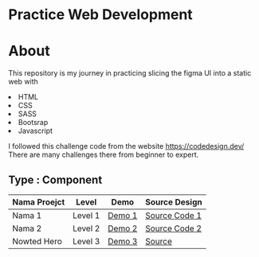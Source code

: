 # Practice Web Development 

# About 
This repository is my journey in practicing slicing the figma UI into a static web with  
 <li>HTML</li>
 <li>CSS</li>
 <li>SASS</li>
 <li>Bootsrap</li>
 <li>Javascript</li>
 
I followed this challenge code from the website https://codedesign.dev/ There are many challenges there from beginner to expert.

## Type : Component

| Nama Proejct        | Level | Demo          | Source Design       |
|-----------------|-------|---------------|-------------------|
| Nama 1          | Level 1 | [Demo 1](link-demo-1) | [Source Code 1](link-source-1) |
| Nama 2          | Level 2 | [Demo 2](link-demo-2) | [Source Code 2](link-source-2) |
| Nowted Hero       | Level 3 | [Demo 3](https://wd-slicing-5kdghq0rh-howlils-projects.vercel.app/) | [Source](https://codedesign.dev/challenge/nowted) |


